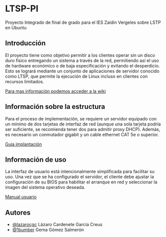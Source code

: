 # LTSP-PI
Proyecto Integrado de final de grado para el IES Zaidin Vergeles sobre LSTP en Ubuntu

## Introducción

El proyecto tiene como objetivo permitir a los clientes operar sin un disco duro físico entregando un sistema a través de la red, permitiendo así el uso de hardware económico o de baja especificación y evitando el desperdicio. Esto se logrará mediante un conjunto de aplicaciones de servidor conocido como LTSP, que permite la ejecución de Linux incluso en clientes con recursos limitados.

<a href="link-wiki">Para mas información podemos acceder a la wiki</a>

## Información sobre la estructura

Para el proceso de implementación, se requiere un servidor equipado con un mínimo de dos tarjetas de interfaz de red (aunque una sola tarjeta podría ser suficiente, se recomienda tener dos para admitir proxy DHCP). Además, es necesario un conmutador gigabit y un cable ethernet CAT 5e o superior.

<a href="---">Guía implantación</a>

## Información de uso

La interfaz de usuario está intencionalmente simplificada para facilitar su uso. Una vez que se ha configurado el servidor, el cliente debe ajustar la configuración de su BIOS para habilitar el arranque en red y seleccionar la imagen del sistema operativo deseada.
  
  <a href="----">Manual usuario</a>

## Autores

- [@lazarocgc](https://github.com/lazarocgc)
Lázaro Cardenete García Creus
- [@1bumber](https://github.com/1bumber)
Gema Gómez Salmerón
